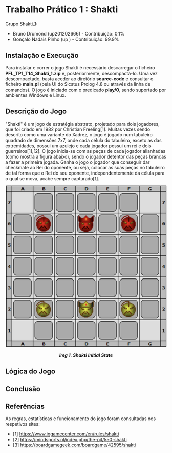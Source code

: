 # Trabalho Prático 1 : Shakti

Grupo Shakti_1:

- Bruno Drumond (up201202666) - Contribuição: 0.1%
- Gonçalo Nadais Pinho (up ) - Contribuição: 99.9%


## Instalação e Execução

<p justify="center">
Para instalar e correr o jogo Shakti é necessário descarregar o ficheiro <b>PFL_TP1_T14_Shakti_1.zip</b> e, posteriormente, descompactá-lo. Uma vez descompactado, basta aceder ao diretório <b>source-code</b> e consultar o ficheiro <b>main.pl</b> (pela UI do Sicstus Prolog 4.8 ou através da linha de comandos). O jogo é iniciado com o predicado <b>play/0</b>, sendo suportado por ambientes Windows e Linux.
</p>

## Descrição do Jogo

<p justify="center">
"Shakti" é um jogo de estratégia abstrato, projetado para dois jogadores, que foi criado em 1982 por Christian Freeling[1]. Muitas vezes sendo descrito como uma variante do Xadrez, o jogo é jogado num tabuleiro quadrado de dimensões 7x7, onde cada célula do tabuleiro, exceto as das extremidades, possui um azulejo e cada jogador possui um rei e dois guerreiros[1],[2].
O jogo inicia-se com as peças de cada jogador alianhadas (como mostra a figura abaixo), sendo o jogador detentor das peças brancas a fazer a primeira jogada. Ganha o jogo o jogador que conseguir dar checkmate ao Rei do oponente, ou seja, colocar as suas peças no tabuleiro de tal forma que o Rei do seu oponente, independentemente da célula para o qual se mova, acabe sempre capturado[1].
</p>

<p align="center" justify="center">
  <img src="https://github.com/GonPedro/PFL_Proj/blob/5f59b3c778d40f1b5bdbc177ad6fd79cc903702e/Images/init_state.png"/>
</p>
<p align="center">
  <b><i>Img 1. Shakti Initial State</i></b>
</p>

## Lógica do Jogo



## Conclusão


## Referências

As regras, estatísticas e funcionamento do jogo foram consultadas nos respetivos sites:
- [1] https://www.iggamecenter.com/en/rules/shakti
- [2] https://mindsports.nl/index.php/the-pit/550-shakti
- [3] https://boardgamegeek.com/boardgame/42595/shakti
